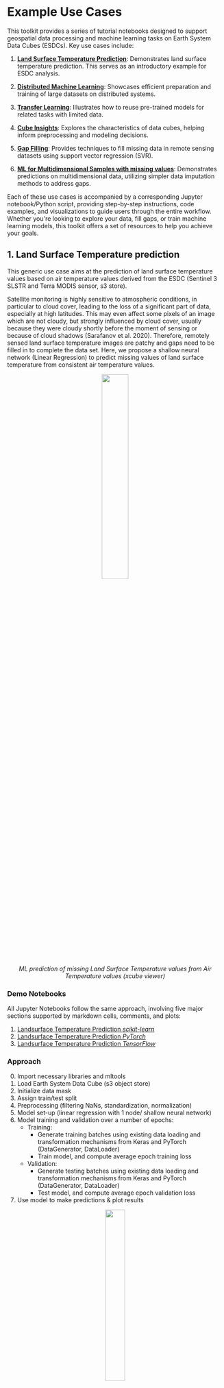 # Example Use Cases
This toolkit provides a series of tutorial notebooks designed to support geospatial data processing and machine learning 
tasks on Earth System Data Cubes (ESDCs). Key use cases include:

1. **[Land Surface Temperature Prediction](#1-land-surface-temperature-prediction)**: Demonstrates land surface temperature prediction. This serves as an introductory example for ESDC analysis.

2. **[Distributed Machine Learning](#2-distributed-machine-learning)**: Showcases efficient preparation and training of large datasets on distributed systems.

3. **[Transfer Learning](#3-transfer-learning)**: Illustrates how to reuse pre-trained models for related tasks with limited data.

2. **[Cube Insights](#4-cube-insights)**: Explores the characteristics of data cubes, helping inform preprocessing and modeling decisions.

5. **[Gap Filling](#5-gapfilling)**: Provides techniques to fill missing data in remote sensing datasets using support vector regression (SVR).

6. **[ML for Multidimensional Samples with missing values](#6-coastal-predictions-for-multidimensional-samples)**: Demonstrates predictions on multidimensional data, utilizing simpler data imputation methods to address gaps.

Each of these use cases is accompanied by a corresponding Jupyter notebook/Python script, providing step-by-step 
instructions, code examples, and visualizations to guide users through the entire workflow. Whether you're looking 
to explore your data, fill gaps, or train machine learning models, this toolkit offers a set of resources to help 
you achieve your goals.


## 1. Land Surface Temperature prediction

This generic use case aims at the prediction of land surface temperature 
values based on air temperature values derived from the ESDC 
(Sentinel 3 SLSTR and Terra MODIS sensor, s3 store). 

Satellite monitoring is highly sensitive to atmospheric conditions, in 
particular to cloud cover, leading to the loss of a significant part of data,
especially at high latitudes. This may even affect some pixels of an image 
which are not cloudy, but strongly influenced by cloud cover, usually 
because they were cloudy shortly before the moment of sensing or because of 
cloud shadows (Sarafanov et al. 2020).
Therefore, remotely sensed land surface temperature images are patchy and 
gaps need to be filled in to complete the data set. 
Here, we propose a shallow neural network (Linear Regression) to predict 
missing values of land surface temperature from consistent air 
temperature values.

<p align="center">
<img src="../img/xcubeviewer3.png" width="35%" height="35%">
</p>
<p align = "center"><i>
ML prediction of missing Land Surface Temperature values from Air Temperature values (xcube viewer)</i>
</p>


### Demo Notebooks

All Jupyter Notebooks follow the same approach, involving five major sections supported by markdown cells, comments, 
and plots:


1. [Landsurface Temperature Prediction *scikit-learn*](https://github.com/deepesdl/ML-Toolkits/blob/master/Examples/use_case_lst_at_scikit-learn_mlflow.ipynb)
2. [Landsurface Temperature Prediction *PyTorch*](https://github.com/deepesdl/ML-Toolkits/blob/master/Examples/use_case_lst_at_pytorch_mlflow.ipynb)
3. [Landsurface Temperature Prediction *TensorFlow*](https://github.com/deepesdl/ML-Toolkits/blob/master/Examples/use_case_lst_at_tensorflow_tensorboard.ipynb)


### Approach
0. Import necessary libraries and mltools
1. Load Earth System Data Cube (s3 object store) 
2. Initialize data mask
3. Assign train/test split
4. Preprocessing (filtering NaNs, standardization, normalization)
5. Model set-up (linear regression with 1 node/ shallow neural network)
6. Model training and validation over a number of epochs:
      - Training:
        - Generate training batches using existing data loading and transformation mechanisms from Keras and PyTorch (DataGenerator, DataLoader)
        - Train model, and compute average epoch training loss
      - Validation:
        - Generate testing batches using existing data loading and transformation mechanisms from Keras and PyTorch (DataGenerator, DataLoader)
        - Test model, and compute average epoch validation loss
7. Use model to make predictions & plot results
 

<p align="center">
<img src="../img/mltoolkit_scheme.png" width="30%" height="32%">
</p>
<p align = "center"><i>
Machine Learning workflow on Analysis Ready Data Cubes</i>
</p>



### Preliminary Condition
As initially described in the [demo cases](#demo-notebooks), the missing values of land surface temperature 
are predicted from consistent air temperature values.

<table align="center" style="border-collapse: collapse; margin: 0 auto;">
  <tr>
    <td width="50%" style="border: none; text-align: center;">
      <img src="at.png" width="lst.png"/><br/>
      <strong>Air Temperature</strong> 
    </td>
    <td width="50%" style="border: none; text-align: center;">
      <img src="lst.png" width="100%"/><br/>
      <strong>Land Surface Temperature</strong> 
    </td>
  </tr>
</table>

### Machine Learning Approach
In this section, the machine learning approach is briefly illustrated based on the
[TenorFlow notebook](https://github.com/deepesdl/ML-Toolkits/blob/master/Examples/use_case_lst_at_tensorflow_tensorboard.ipynb).
For comprehensive implementations, refer to the  [demo notebooks](#demo-notebooks) to see the full implementations.

##### 1. Load Earth System Data Cube
First, the `zarr` data cube is loaded from the s3 data store. The ESDC consists of three dimensions: longitude, 
latitude, and time. The focus will be on two variables: "land_surface_temperature" and "air_temperature_2m".

```python
from xcube.core.store import new_data_store

# Initialize the data store for accessing the s3 bucket
data_store = new_data_store("s3", root="esdl-esdc-v2.1.1", storage_options=dict(anon=True))

# Open the dataset
dataset = data_store.open_data("esdc-8d-0.083deg-184x270x270-2.1.1.zarr")

# Select a smaller subset of the data for this demo case
start_time = "2002-05-21"
end_time = "2002-08-01"
ds = dataset[["land_surface_temperature", "air_temperature_2m"]].sel(time=slice(start_time, end_time))
```
#### 2. Add land mask variable
Fir the prediction of the land surface temperature values only terrestrial regions are relevant.
Therefore, a land variable is assigned to the ESDC to exclude the oceanic regions. 

```python
import numpy as np
import dask.array as da
from global_land_mask import globe
from ml4xcube.preprocessing import assign_mask

lon_grid, lat_grid = np.meshgrid(ds.lon,ds.lat)
lm0                = da.from_array(globe.is_land(lat_grid, lon_grid))
xdsm               = assign_mask(ds, lm0) 
xdsm
```
#### 3. Train-/ Test Split on Geo-Data

The `ml4xcube.splits` module provides two methods to split the data into training and test sets: 
random split and block split.


**1. Random Split**

The random split is a straight forward procedure in classical machine learning application to divide data in 
a train and a test set.
Every data sample is assigned randomly with a predefined probability either to 
the train or the test. 
This approach can lead to issues due to spatio-temporal distances and auto-correlation within chunks.

**2. Block Split**

It is therefore mandatory to utilize techniques that respects the basic 
principles of geo-data way beyond naive random split method in 
the Earth system context. To avoid auto-correlation during the training 
phase of the model, data splitting should rather be guided by the block 
split strategy, which segments data
into contiguous blocks based on geographical and temporal
proximity, assigning data points from these blocks to either
training or test sets with a specific probability. This strategy keeps 
closely related data points together, reducing information leakage 
across the train-test divide and enhancing
testing integrity.

<table align="center" style="border-collapse: collapse; margin: 0 auto;">
  <tr>
    <td width="50%" style="border: none; text-align: center;">
      <img src="./train_test_assignment_rnd.png" width="100%"/><br/>
      <strong>Figure 1:</strong> Random Train-Test Assignment
    </td>
    <td width="50%" style="border: none; text-align: center;">
      <img src="./train_test_assignment_bs.png" width="100%"/><br/>
      <strong>Figure 2:</strong> Balanced Stratified Train-Test Assignment
    </td>
  </tr>
</table>

For this case, the `assign_block_split` method is employed to allocate each data point to either the training or test set:
```python
from ml4xcube.splits import assign_rand_split, assign_block_split

# random splitting
"""
xds = assign_rand_split(
    ds    = xdsm,
    split = 0.8
)
"""

# block splitting
xds = assign_block_split(
    ds         = xdsm,
    block_size = [("time", 10), ("lat", 100), ("lon", 100)],
    split      = 0.8
)
xds
```

#### 4. Train-/ and Test Set Creation and Preprocessing
In this step, data is preprocessed for training using the designated sampler. The dataset undergoes standardization and 
is segmented into manageable samples. The feature scaling strategy can be customized via the `scale_fn` parameter, which 
allows for normalization or can be set to None for manual adjustments. If `None`, a custom feature scaling function can be 
introduced using the `callback parameter`, enabling further preprocessing flexibility with costum functions.

By default, missing values are omitted from the dataset. To apply alternative imputation strategies, adjust the `drop_nan` 
parameter of the `XrDataset`. For comprehensive guidance on these options, please consult the 
[ml4xcube API description](api-reference.md#6-datasets) description.

Following preprocessing, the data is allocated into training and testing sets based on the previously determined block 
split strategy, ensuring readiness for the subsequent training phase.

```python
import tensorflow as tf
from ml4xcube.datasets.xr_dataset import XrDataset

sampler               = XrDataset(ds=xds, num_chunks=3, rand_chunk=False, to_pred='land_surface_temperature')
train_data, test_data = sampler.get_datasets()

# Create TensorFlow 6-datasets for 7-training and testing
train_ds = tf.data.Dataset.from_tensor_slices(train_data).batch(32)
test_ds = tf.data.Dataset.from_tensor_slices(test_data).batch(32)
```
#### 5. Model Setup, Optimizer and Loss Definition

A simple linear regression model using TensorFlow is defined, followed by the setup of the optimizer and the loss function definition.
```python
import tensorflow as tf
from tensorflow.keras import layers as L

# Define epoch and learning rate
lr     = 0.1
epochs = 10

# Create model
inputs      = L.Input(name="air_temperature_2m", shape=(1,))
output      = L.Dense(1, activation="linear", name="land_surface_temperature")(inputs)
model       = tf.keras.models.Model(inputs=inputs, outputs=output)
model.compile(optimizer="adam", loss="mean_squared_error", metrics=["mae"])

model.optimizer.learning_rate.assign(lr)
```

#### 6. Model Training and Validation

Finally, the model is trained using `train_ds` and validated with the `test_ds` dataset. Early stopping is employed to 
prevent overfitting. The best model weights, according to the validation score, are saved, and the trained model is 
returned, ready for predictions.

```python
from ml4xcube.training.tensorflow import Trainer

trainer = Trainer(
    model=model,
    train_data=train_ds,
    test_data=test_ds,
    early_stopping=True,
    patience=5,
    model_path="best_model.keras",
    mlflow_run=mlflow,
    epochs=epochs,
    create_loss_plot=True
)

model = trainer.train()
```
### Results
After conducting the entire [machine learning approach](#approach) 
the trained model can be used to make predictions for the missing land surface temperature values:

<p align="center">
<img src="lst_filled.png" width="55%" height="35%">
</p>
<p align = "center"><i>
<strong>Land Surface Temperature Filled</strong></i>
</p>

### Model Tracking
Within the land surface temperature use cases model tracking is realized through the usage of [TensorBoard](https://www.tensorflow.org/tensorboard) and 
[mlflow](https://mlflow.org/). These tools offer science teams an easy-to-use platform allowing to run and scale their Machine Learning workloads in a collaborative environment supporting versioning and sharing of parameters, models, artefacts, results, etc. within the team and potentially external users.
Mlflow supports the MLOps pipelines particularly to log and evaluate experiment runs as well as to store models in a registry​. Persistent mlflow deployments are made available on team level to allow each team member to compare their experiments with those of the other team members and to use the trained models of others.
TensorBoard as another collaborative tool in this MLOPs space is currently evaluated by the science teams and available as part of the TensorFlow conda kernel to individual users within their JupyterLab session.

<p align="center">
<img src="mlflow.png" width="85%" height="85%">
</p>
<p align = "center"><i>
Collaborative Experiment Tracking with mlflow.</i>
</p>


## 2. Distributed Machine Learning
Satellites continuously monitor various Earth parameters across, generating vast amounts of data ideal for training sophisticated machine learning models. 
However, preparing and training with such large datasets can be time-consuming and resource-intensive.
The `ml4xcube` package facilitates efficient handling, preparation, and distributed training of large geospatial datasets, providing tools and workflows 
designed to optimize these processes.
Below are demonstrations on efficient dataset preparation (4) and distributed machine learning (5).
For simplicity the [previous setup](#1-land-surface-temperature-prediction) is leveraged to illustrate the functionality.

### Demo Scripts

4. [Distributed Dataset Creation](https://github.com/deepesdl/ML-Toolkits/blob/master/Examples/distributed_dataset_creation.py). 
5. [Distributed Machine Learning](https://github.com/deepesdl/ML-Toolkits/blob/master/Examples/distributed_training.py). 

#### Data Preparation
Before training machine learning models, data must be preprocessed and organized. This snippet is crucial for understanding how data, particularly large and 
complex datasets like those from satellites, is preprocessed before being used for machine learning. It demonstrates loading the data, computing statistics 
necessary for normalization, and applying these statistics to standardize the data with the help of a callback function. The callback function is used to apply 
transformations on-the-fly to each data chunk, ensuring that all data is processed uniformly. Further custom preprocessing steps can be added  accordingly.

```python
import xarray as xr
from ml4xcube.preprocessing import get_statistics, standardize
from ml4xcube.datasets.multiproc_sampler import MultiProcSampler

# Load sample data
ds = xr.open_zarr('sample_data.zarr')
ds = ds['temperature']

# Create a train and a test set and save them as train.zarr and test.zarr
train_set, test_set = MultiProcSampler(
    ds          = ds,
    train_cube  = 'train.zarr',
    test_cube   = 'test.zarr',
    nproc       = 5,
    chunk_batch = 10,
).get_datasets()
```

In the next step, the environment for training must be prepared by converting datasets to a format compatible with PyTorch, setting up a basic neural network model, and configuring 
the training process. Since in this example 1D data points are utilized for training, the dimension names assigned correspond to a 1D Tuple as well.
If the usage of multidimensional data samples is intended, please define the parameter sample_size of the `MultiProcSampler` class (e.g. `sample_size=[('time', 1), ('lat', 3), ('lon', 3)]`).
Overlapping samples are also possible (`overlap=[('time', 0.), ('lat', 0.33), ('lon', 0.33)]`). For further details check out the corresponding definition in the [ml4xcube API](6-datasets/multiproc-sampler.md)
```python
import zarr 
import torch
import xarray as xr
import dask.array as da
from ml4xcube.datasets.pytorch import PTXrDataset

def load_train_objs():
    train_store = zarr.open('train.zarr')
    test_store = zarr.open('test.zarr')

    train_set = xr.Dataset(train_data)
    test_set  = xr.Dataset(test_data)

    # Create PyTorch data sets
    train_ds = PTXrDataset(train_set)
    test_ds  = PTXrDataset(test_set)

    # Initialize model and optimizer
    model     = torch.nn.Linear(in_features=1, out_features=1, bias=True)
    optimizer = torch.optim.SGD(model.parameters(), lr=0.01)
    loss      = torch.nn.MSELoss(reduction='mean')

    return train_ds, test_ds, model, optimizer, loss
```
This final snippet sets up and runs the distributed training process using PyTorch. It includes initializing the distributed data parallel training environment, preparing data 
loaders with parallel processing capabilities, and defining the training loop. This approach significantly enhances the training efficiency on large-scale datasets by leveraging 
multiple processing units.
```python
from ml4xcube.datasets.pytorch import prepare_dataloader
from ml4xcube.training.pytorch_distributed import ddp_init, Trainer, dist_train

# Initialize distributed data parallel training
ddp_init()

# Load training objects
train_set, test_set, model, optimizer, loss = load_train_objs()

# Prepare data loaders
train_loader, test_loader = prepare_dataloader(train_set, test_set, batch_size, num_workers=5, parallel=True)

# Initialize the trainer and start training
trainer = Trainer(
    model                = model,
    train_data           = train_loader,
    test_data            = test_loader,
    optimizer            = optimizer,
    save_every           = save_every,
    model_path           = best_model_path,
    early_stopping       = True,
    patience             = 3,
    loss                 = loss,
    validate_parallelism = True
)
```

## 3. Transfer Learning
  
Transfer learning corresponds to a way to reuse information obtained by previous model training for a second related 
task. This can be necessary when only a concise amount of data is available. Therefore, a PyTorch based Jupyter 
Notebook provides the implementation of Transfer Learning. This technique was illustrated  for the same setting as the 
[first example](#1-land-surface-temperature-prediction), predicting missing land surface temperature values.

### Demo Notebook
6. [Transfer Learning](https://github.com/deepesdl/ML-Toolkits/blob/master/Examples/transfer_learning.ipynb). 

<p align="center">
<img src="transfer_learning.png" width="75%" height="75%">
</p>
<p align = "center"><i>
The Basic Concept of Transfer Learning.</i>
</p>


## 4. Cube Insights
In order to decide which preprocessing steps are required by your machine learning application, the `insights` module 
offers tools for extracting and analyzing characteristics of an `xarray.DataArray` object. This module includes 
functions to assess the completeness and distribution of data within the cube.

### Demo Notebook

The corresponding Jupyter notebook containing the entire workflow can be accessed here:


7. [Landsurface Temperature Insights](https://github.com/deepesdl/ML-Toolkits/blob/master/Examples/cube_insights.ipynb)

The detailed workflow in order to analyze the specifics of a data cube is demonstrated in the following:


```python
import xarray as xr
from ml4xcube.insights import get_insights

# Load sample data
ds = xr.open_zarr('sample_data.zarr')
ds = ds['temperature']

# Get insights from the data cube
get_insights(ds)
```
The `get_insights` function, prints the following statistics (example for a cube containing dimensions named time, latitude, and longitude):

```
100%|████████████████████| 10/10 [00:09<00:00,  1.10it/s]
The data cube has the following characteristics:
 
Variable:             Land Surface Temperature
Shape:                (time: 10, lat: 2160, lon: 4320)
Time range:           2002-05-21 - 2002-08-01
Latitude range:       -89.958° - 89.958°
Longitude range:      -179.958° - 179.958°
Total size:           93312000
Size of each layer:   9331200
Total gap size:       74069847 -> 79 %
Maximum gap size:     87 % on 2002-06-06
Minimum gap size:     75 % on 2002-08-01
Value range:          222.99 - 339.32
```

Utiliting the get_gap_heat_map the amount of missing values over time can be computed for every latitude/longitude pixel:

```python
import xarray as xr
from ml4xcube.plotting import plot_slice
from ml4xcube.insights import get_gap_heat_map

# Load sample data
ds = xr.open_zarr('sample_data.zarr')
ds = ds['temperature']

# Generate and visualize the gap heat map
gap_heat_map = get_gap_heat_map(ds)
dataset   = gap_heat_map.to_dataset(name='temperature')

plot_slice(
    ds          = dataset,
    var_to_plot = 'temperature', 
    color_map   = "plasma",
    title       = "Filled artificial gaps matrix",
    label       = "Number of gaps",
    xdim        = "lon",
    ydim        = "lat"
)


```
Running this example results in an illustration as the following:

<p align="center">
    <img src="heatmap.png" alt="Gap Heat Map" width="70%">
</p>


## 5. Gapfilling

The gapfilling module provides a method for filling gaps in ESDCs, particularly tailored for remote sensing datasets 
(Sarafanov et al. 2020). This approach utilizes a support vector regression model to predict missing values based 
on available data. 

After examining the amount of missing values in the cube, the module can be applied to fill the corresponding 
areas in the cube as showcased in the following example:

### Demo Notebook
8. [Gap Filling Process](https://github.com/deepesdl/ML-Toolkits/blob/master/Examples/gapfilling_process.ipynb). 

## 6. Coastal Predictions for Multidimensional Samples
An alternative to [gap filling](#5-gapfilling) can be using simpler methods. For example, missing values can be imputed 
by replacing them with the mean or a constant placeholder. After exploring the data, it might be evident that gaps 
are not frequent. In some cases, in environmental modeling for specific regions, missing values may be intentional.
For instance, values may appear only in terrestrial regions.

In such scenarios, data imputation can enable the effective use of the entire dataset, allowing for model training and analysis without the complications of incomplete data.

The following notebooks demonstrate the workflow for land surface temperature prediction using multidimensional data with missing values.

### Demo Notebooks

9. [Machine Learning for Multidimensional Samples (PyTorch)](https://github.com/deepesdl/ML-Toolkits/blob/master/Examples/use_case_lst_pytorch_nd.ipynb). 
10. [Machine Learning for Multidimensional Samples (TensorFlow)](https://github.com/deepesdl/ML-Toolkits/blob/master/Examples/use_case_lst_tensorflow_nd.ipynb). 

<p align="center">
<img src="replace_gaps.png" width="60%" height="60%">
</p>
<p align = "center"><i>
<strong>Filling areas outside the continent with constant value.</strong></i>
</p>